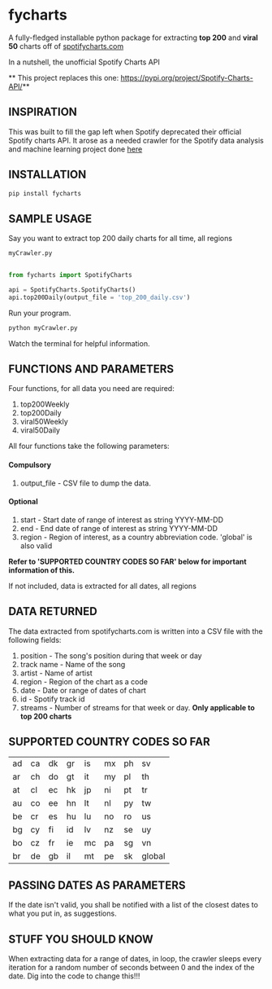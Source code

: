 # fycharts
A fully-fledged installable python package for extracting **top 200** and **viral 50** charts off of [spotifycharts.com](http://spotifycharts.com)

In a nutshell, the unofficial Spotify Charts API

** This project replaces this one: https://pypi.org/project/Spotify-Charts-API/**

## INSPIRATION
This was built to fill the gap left when Spotify deprecated their official Spotify charts API. It arose as a needed crawler for the Spotify data analysis and machine learning project done [here](https://kelvingakuo.github.io)

## INSTALLATION
```bash
pip install fycharts
```

## SAMPLE USAGE
Say you want to extract top 200 daily charts for all time, all regions
```python
myCrawler.py


from fycharts import SpotifyCharts 

api = SpotifyCharts.SpotifyCharts()
api.top200Daily(output_file = 'top_200_daily.csv')
```
Run your program. 
```bash
python myCrawler.py
```
Watch the terminal for helpful information.

## FUNCTIONS AND PARAMETERS
Four functions, for all data you need are required:
1. top200Weekly
2. top200Daily
3. viral50Weekly
4. viral50Daily

All four functions take the following parameters:
#### Compulsory
1. output_file - CSV file to dump the data. 

#### Optional
1. start - Start date of range of interest as string YYYY-MM-DD
2. end - End date of range of interest as string YYYY-MM-DD
3. region - Region of interest, as a country abbreviation code. 'global' is also valid

**Refer to 'SUPPORTED COUNTRY CODES SO FAR' below for important information of this.**

If not included, data is extracted for all dates, all regions

## DATA RETURNED
The data extracted from spotifycharts.com is written into a CSV file with the following fields:
1. position - The song's position during that week or day
2. track name - Name of the song
3. artist - Name of artist
4. region - Region of the chart as a code
5. date - Date or range of dates of chart
6. id - Spotify track id
7. streams - Number of streams for that week or day. **Only applicable to top 200 charts**

## SUPPORTED COUNTRY CODES SO FAR
|   |   |   |   |   |   |   |   |
|---|---|---|---|---|---|---|---|
|ad |ca |dk |gr |is |mx |ph |sv |
|ar |ch |do |gt |it |my |pl |th |
|at |cl |ec |hk |jp |ni |pt |tr |
|au |co |ee |hn |lt |nl |py |tw |
|be |cr |es |hu |lu |no |ro |us |
|bg |cy |fi |id |lv |nz |se |uy |
|bo |cz |fr |ie |mc |pa |sg |vn |
|br |de |gb |il |mt |pe |sk |global|

## PASSING DATES AS PARAMETERS
If the date isn't valid, you shall be notified with a list of the closest dates to what you put in, as suggestions.


## STUFF YOU SHOULD KNOW
When extracting data for a range of dates, in loop, the crawler sleeps every iteration for a random number of seconds between 0 and the index of the date. Dig into the code to change this!!!

